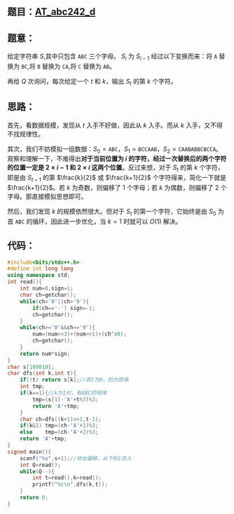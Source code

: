 ## 题目：[AT_abc242_d](https://www.luogu.com.cn/problem/AT_abc242_d)
## 题意：
给定字符串 $S$,其中只包含 `ABC` 三个字母。 $S_i$ 为 $S_{i-1}$ 经过以下变换而来：将 `A` 替换为 `BC`,将 `B` 替换为 `CA`,将 `C` 替换为 `AB`。

再给 $Q$ 次询问，每次给定一个 $t$ 和 $k$，输出 $S_t$ 的第 $k$ 个字符。
## 思路：
首先，看数据规模，发现从 $t$ 入手不好做，因此从 $k$ 入手。而从 $k$ 入手，又不得不找规律性。

其次，我们不妨模拟一组数据：$S_0=\texttt{ABC}$，$S_1=\texttt{BCCAAB}$，$S_2=\texttt{CAABABBCBCCA}$。观察和理解一下，不难得出**对于当前位置为 $i$ 的字符，经过一次替换后的两个字符的位置一定是 $2\times i-1$ 和 $2\times i$ 这两个位置**。反过来想，对于 $S_t$ 的第 $k$ 个字符，即是由 $S_{t-1}$ 的第 $\frac{k}{2}$ 或 $\frac{k+1}{2}$ 个字符得来，简化一下就是 $\frac{k+1}{2}$。若 $k$ 为奇数，则偏移了 $1$ 个字母；若 $k$ 为偶数，则偏移了 $2$ 个字母。那直接模拟思想即可。

然后，我们发现 $k$ 的规模依然很大。但对于 $S_t$ 的第一个字符，它始终是由 $S_0$ 为首 `ABC` 的循环，因此进一步优化，当 $k=1$ 时就可以 $O\left(1\right)$ 解决。
## 代码：
```cpp
#include<bits/stdc++.h>
#define int long long
using namespace std;
int read(){ 
	int num=0,sign=1;
	char ch=getchar();
	while(ch<'0'||ch>'9'){
		if(ch=='-') sign=-1;
		ch=getchar();
	}
	while(ch>='0'&&ch<='9'){
		num=(num<<3)+(num<<1)+(ch^48);
		ch=getchar(); 
	}
	return num*sign;
}
char s[100010];
char dfs(int k,int t){
	if(!t) return s[k];//若t为0，则为原串 
	int tmp;
	if(k==1){//k为1时，有ABC的规律 
		tmp=(s[1]-'A'+t%3)%3;
		return 'A'+tmp;
	}
	char ch=dfs((k+1)>>1,t-1);
	if(k&1) tmp=(ch-'A'+1)%3;
	else    tmp=(ch-'A'+2)%3;
	return 'A'+tmp;
}
signed main(){
	scanf("%s",s+1);//地址偏移，从下标1存入 
	int Q=read();
	while(Q--){
		int t=read(),k=read();
		printf("%c\n",dfs(k,t)); 
	}
	return 0;
} 
```
